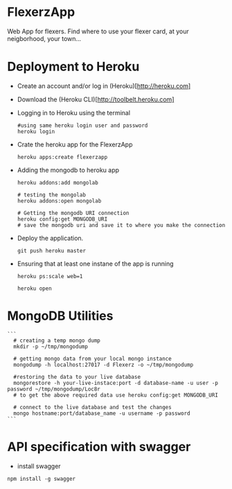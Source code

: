 # FlexerzApp
Web App for flexers. Find where to use your flexer card, at your neigborhood, your town...


# Deployment to Heroku

 - Create an account and/or log in (Heroku)[http://heroku.com]
 - Download the (Heroku CLI)[http://toolbelt.heroku.com]
 - Logging in to Heroku using the terminal
    ```
    #using same heroku login user and password
    heroku login

    ```
 - Crate the heroku app for the FlexerzApp
    ```
    heroku apps:create flexerzapp

    ```

 - Adding the mongodb to heroku app

    ```
    heroku addons:add mongolab

    # testing the mongolab
    heroku addons:open mongolab

    # Getting the mongodb URI connection
    heroku config:get MONGODB_URI    
    # save the mongodb uri and save it to where you make the connection

    ```
 - Deploy the application.
    ```
    git push heroku master

    ```
 - Ensuring that at least one instane of the app is running
    ```
    heroku ps:scale web=1

    heroku open

    ```

# MongoDB Utilities
    ```
      # creating a temp mongo dump
      mkdir -p ~/tmp/mongodump

      # getting mongo data from your local mongo instance
      mongodump -h localhost:27017 -d Flexerz -o ~/tmp/mongodump

      #restoring the data to your live database
      mongorestore -h your-live-instace:port -d database-name -u user -p password ~/tmp/mongodump/Loc8r
      # to get the above required data use heroku config:get MONGODB_URI

      # connect to the live database and test the changes
      mongo hostname:port/database_name -u username -p password
    ```

# API specification with swagger

 - install swagger
 ```
 npm install -g swagger
 ```
